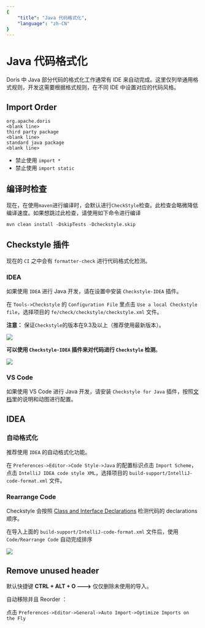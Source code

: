 ```yaml
---
{
    "title": "Java 代码格式化",
    "language": "zh-CN"
}
---
```


<!-- 
Licensed to the Apache Software Foundation (ASF) under one
or more contributor license agreements.  See the NOTICE file
distributed with this work for additional information
regarding copyright ownership.  The ASF licenses this file
to you under the Apache License, Version 2.0 (the
"License"); you may not use this file except in compliance
with the License.  You may obtain a copy of the License at

  http://www.apache.org/licenses/LICENSE-2.0

Unless required by applicable law or agreed to in writing,
software distributed under the License is distributed on an
"AS IS" BASIS, WITHOUT WARRANTIES OR CONDITIONS OF ANY
KIND, either express or implied.  See the License for the
specific language governing permissions and limitations
under the License.
-->

# Java 代码格式化

Doris 中 Java 部分代码的格式化工作通常有 IDE 来自动完成。这里仅列举通用格式规则，开发这需要根据格式规则，在不同 IDE 中设置对应的代码风格。

## Import Order

```
org.apache.doris
<blank line>
third party package
<blank line>
standard java package
<blank line>
```

* 禁止使用 `import *`
* 禁止使用 `import static`

## 编译时检查

现在，在使用`maven`进行编译时，会默认进行`CheckStyle`检查。此检查会略微降低编译速度。如果想跳过此检查，请使用如下命令进行编译
```
mvn clean install -DskipTests -Dcheckstyle.skip
```

## Checkstyle 插件

现在的 `CI` 之中会有 `formatter-check` 进行代码格式化检测。

### IDEA

如果使用 `IDEA` 进行 Java 开发，请在设置中安装 `Checkstyle-IDEA` 插件。

在 `Tools->Checkstyle` 的 `Configuration File` 里点击 `Use a local Checkstyle file`，选择项目的 `fe/check/checkstyle/checkstyle.xml` 文件。

**注意：** 保证`Checkstyle`的版本在9.3及以上（推荐使用最新版本）。

![](/images/idea-checkstyle-version.png)

**可以使用 `Checkstyle-IDEA` 插件来对代码进行 `Checkstyle` 检测**。

![](/images/idea-checkstyle-plugin-cn.png)

### VS Code

如果使用 VS Code 进行 Java 开发，请安装 `Checkstyle for Java` 插件，按照[文档](https://code.visualstudio.com/docs/java/java-linting)里的说明和动图进行配置。

## IDEA

###  自动格式化

推荐使用 `IDEA` 的自动格式化功能。

在 `Preferences->Editor->Code Style->Java` 的配置标识点击 `Import Scheme`，点击 `IntelliJ IDEA code style XML`，选择项目的 `build-support/IntelliJ-code-format.xml` 文件。

### Rearrange Code

Checkstyle 会按照 [Class and Interface Declarations](https://www.oracle.com/java/technologies/javase/codeconventions-fileorganization.html#1852) 检测代码的 declarations 顺序。

在导入上面的 `build-support/IntelliJ-code-format.xml` 文件后，使用 `Code/Rearrange Code` 自动完成排序

![](/images/idea-rearrange-code.png)

## Remove unused header

默认快捷键 **CTRL + ALT + O --->** 仅仅删除未使用的导入。

自动移除并且 Reorder ：

点击 `Preferences->Editor->General->Auto Import->Optimize Imports on the Fly`
